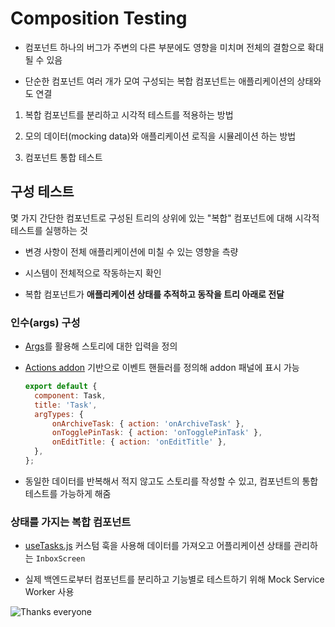 # Composition Testing

- 컴포넌트 하나의 버그가 주변의 다른 부분에도 영향을 미치며 전체의 결함으로 확대될 수 있음

- 단순한 컴포넌트 여러 개가 모여 구성되는 복합 컴포넌트는 애플리케이션의 상태와도 연결

1. 복합 컴포넌트를 분리하고 시각적 테스트를 적용하는 방법

2. 모의 데이터(mocking data)와 애플리케이션 로직을 시뮬레이션 하는 방법

3. 컴포넌트 통합 테스트

## 구성 테스트

몇 가지 간단한 컴포넌트로 구성된 트리의 상위에 있는 "복합" 컴포넌트에 대해 시각적 테스트를 실행하는 것

- 변경 사항이 전체 애플리케이션에 미칠 수 있는 영향을 측량

- 시스템이 전체적으로 작동하는지 확인

- 복합 컴포넌트가 **애플리케이션 상태를 추적하고 동작을 트리 아래로 전달**

### 인수(args) 구성

- [Args](https://storybook.js.org/docs/react/writing-stories/args)를 활용해 스토리에 대한 입력을 정의

- [Actions addon](https://storybook.js.org/docs/react/essentials/actions) 기반으로 이벤트 핸들러를 정의해 addon 패널에 표시 가능

  ```js
  export default {
    component: Task,
    title: 'Task',
    argTypes: {
        onArchiveTask: { action: 'onArchiveTask' },
        onTogglePinTask: { action: 'onTogglePinTask' },
        onEditTitle: { action: 'onEditTitle' },
    },
  };
  ```

- 동일한 데이터를 반복해서 적지 않고도 스토리를 작성할 수 있고, 컴포넌트의 통합 테스트를 가능하게 해줌

### 상태를 가지는 복합 컴포넌트

- [useTasks.js](../src/useTasks.js) 커스텀 훅을 사용해 데이터를 가져오고 어플리케이션 상태를 관리하는 `InboxScreen`

- 실제 백엔드로부터 컴포넌트를 분리하고 기능별로 테스트하기 위해 Mock Service Worker 사용

![Thanks everyone](https://user-images.githubusercontent.com/63814960/236133153-5660da79-e5bd-467e-b501-bdeadbef828d.png)

